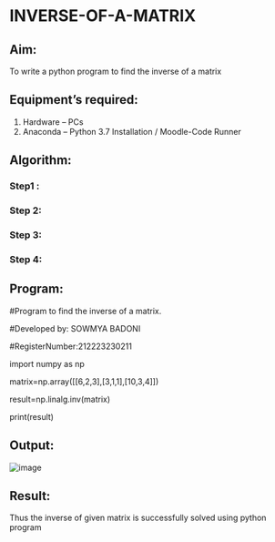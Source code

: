 # INVERSE-OF-A-MATRIX
## Aim:
To write a python program to find the inverse of a matrix
## Equipment’s required:
1. 	Hardware – PCs
2. 	Anaconda – Python 3.7 Installation / Moodle-Code Runner
## Algorithm:
### Step1 : 
### Step 2: 
### Step 3: 
### Step 4: 

## Program:
#Program to find the inverse of a matrix.

#Developed by: SOWMYA BADONI

#RegisterNumber:212223230211

import numpy as np

matrix=np.array([[6,2,3],[3,1,1],[10,3,4]])

result=np.linalg.inv(matrix)

print(result)

## Output:
![image](https://github.com/sowmya-badoni/INVERSE-OF-A-MATRIX/assets/152136324/727f90bd-e1e5-4190-91f3-7fde2e0274d9)

## Result:
Thus the inverse of given matrix is successfully solved using python program

